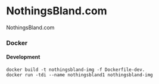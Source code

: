 # NothingsBland.com
NothingsBland.com


### Docker

#### Development
```
docker build -t nothingsbland-img -f Dockerfile-dev.
docker run -tdi --name nothingsbland1 nothingsbland-img
```